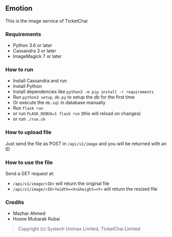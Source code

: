 ## Emotion

This is the image service of TicketChai

### Requirements

- Python 3.6 or later
- Cassandra 3 or later
- ImageMagick 7 or later

### How to run

- Install Cassandra and run
- Install Python
- Install dependencies like `python3 -m pip install -r requirements`
- Run `python3 setup_db.py` to setup the db for the first time
- Or execute the `db.sql` in database manually
- Run `flask run`
- or run `FLASK_DEBUG=1 flask run` (this will reload on changes)
- or run `./run.sh`

### How to upload file

Just send the file as POST in `/api/v1/image` and you will be returned with an ID

### How to use the file

Send a GET request at:
- `/api/v1/image/<ID>` will return the original file
- `/api/v1/image/<ID>?width=<X>&height=<Y>` will return the resized file


### Credits

- Mazhar Ahmed
- Hosne Mubarak Rubai

> Copyright (c) Systech Unimax Limited, TicketChai Limited
